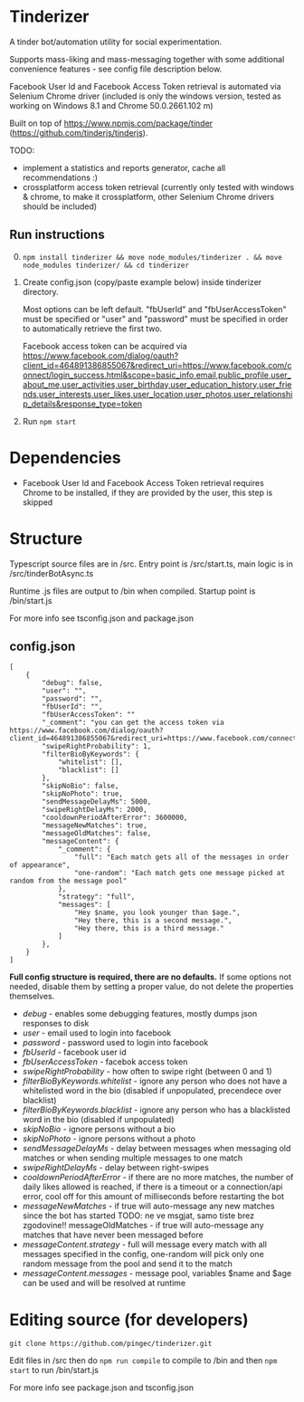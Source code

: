 # Tinderizer

A tinder bot/automation utility for social experimentation.

Supports mass-liking and mass-messaging together with some additional convenience features - see config file description below.

Facebook User Id and Facebook Access Token retrieval is automated via Selenium Chrome driver (included is only the windows version, tested as working on Windows 8.1 and Chrome 50.0.2661.102 m)

Built on top of https://www.npmjs.com/package/tinder (https://github.com/tinderjs/tinderjs).

TODO: 
- implement a statistics and reports generator, cache all recommendations :)
- crossplatform access token retrieval (currently only tested with windows & chrome, to make it crossplatform, other Selenium Chrome drivers should be included)


## Run instructions

0. `npm install tinderizer && move node_modules/tinderizer . && move node_modules tinderizer/ && cd tinderizer`

0. Create config.json (copy/paste example below) inside tinderizer directory. 
    
    Most options can be left default. "fbUserId" and "fbUserAccessToken" must be specified or "user" and "password" must be specified in order to automatically retrieve the first two.
        
    Facebook access token can be acquired via https://www.facebook.com/dialog/oauth?client_id=464891386855067&redirect_uri=https://www.facebook.com/connect/login_success.html&scope=basic_info,email,public_profile,user_about_me,user_activities,user_birthday,user_education_history,user_friends,user_interests,user_likes,user_location,user_photos,user_relationship_details&response_type=token

0. Run `npm start`

# Dependencies
- Facebook User Id and Facebook Access Token retrieval requires Chrome to be installed, if they are provided by the user, this step is skipped

# Structure
Typescript source files are in /src. Entry point is /src/start.ts, main logic is in /src/tinderBotAsync.ts

Runtime .js files are output to /bin when compiled. Startup point is /bin/start.js

For more info see tsconfig.json and package.json

## config.json
```
[
    {
        "debug": false,
        "user": "",
        "password": "",
        "fbUserId": "",
        "fbUserAccessToken": ""
        "_comment": "you can get the access token via https://www.facebook.com/dialog/oauth?client_id=464891386855067&redirect_uri=https://www.facebook.com/connect/login_success.html&scope=basic_info,email,public_profile,user_about_me,user_activities,user_birthday,user_education_history,user_friends,user_interests,user_likes,user_location,user_photos,user_relationship_details&response_type=token",
        "swipeRightProbability": 1,
        "filterBioByKeywords": {
            "whitelist": [],
            "blacklist": []
        },
        "skipNoBio": false,
        "skipNoPhoto": true,
        "sendMessageDelayMs": 5000,
        "swipeRightDelayMs": 2000,
        "cooldownPeriodAfterError": 3600000,
        "messageNewMatches": true,
        "messageOldMatches": false,
        "messageContent": {
            "_comment": {
                "full": "Each match gets all of the messages in order of appearance",
                "one-random": "Each match gets one message picked at random from the message pool"
            },
            "strategy": "full",
            "messages": [
                "Hey $name, you look younger than $age.",
                "Hey there, this is a second message.",
                "Hey there, this is a third message."
            ]
        },
    }
]
```

**Full config structure is required, there are no defaults.** If some options not needed, disable them by setting a proper value, do not delete the properties themselves.

- *debug* - enables some debugging features, mostly dumps json responses to disk
- *user* - email used to login into facebook
- *password* - password used to login into facebook
- *fbUserId* - facebook user id
- *fbUserAccessToken* - facebok access token
- *swipeRightProbability* - how often to swipe right (between 0 and 1)
- *filterBioByKeywords.whitelist* - ignore any person who does not have a whitelisted word in the bio (disabled if unpopulated, precendece over blacklist)
- *filterBioByKeywords.blacklist* - ignore any person who has a blacklisted word in the bio (disabled if unpopulated)
- *skipNoBio* - ignore persons without a bio
- *skipNoPhoto* - ignore persons without a photo
- *sendMessageDelayMs* - delay between messages when messaging old matches or when sending multiple messages to one match
- *swipeRightDelayMs* - delay between right-swipes
- *cooldownPeriodAfterError* - if there are no more matches, the number of daily likes allowed is reached, if there is a timeout or a connection/api error, cool off for this amount of milliseconds before restarting the bot
- *messageNewMatches* - if true will auto-message any new matches since the bot has started
TODO: ne ve msgjat, samo tiste brez zgodovine!! messageOldMatches - if true will auto-message any matches that have never been messaged before
- *messageContent.strategy* - full will message every match with all messages specified in the config, one-random will pick only one random message from the pool and send it to the match
- *messageContent.messages* - message pool, variables $name and $age can be used and will be resolved at runtime



# Editing source (for developers)

`git clone https://github.com/pingec/tinderizer.git` 

Edit files in /src then do `npm run compile` to compile to /bin and then `npm start` to run /bin/start.js

For more info see package.json and tsconfig.json

